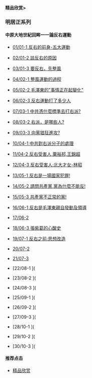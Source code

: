 #### 精品欣赏>

### 明居正系列
#### 中原大地世紀回眸一一論反右運動

- [01/01-1 反右的前身-五大運動](https://youtu.be/xNkS9JgWReI)
- [02/01-2 談反右的原因](https://youtu.be/RsjlkU2-QME)
- [03/01-3 要反右，先整風](https://youtu.be/xpBaFY5y5U8)

- [04/02-1 整風運動的過程](https://youtu.be/yqW_NrY0ELc)
- [05/02-2 毛澤東的"事情正在起變化"](https://youtu.be/FeAKiIWJWIk)
- [06/02-3 反右運動打了多少人](https://youtu.be/h1tV9EZp11w)

- [07/03-1  中共憑什麼標準去打右派?](https://youtu.be/WYG4eQQBKc0)
- [08/03-2 右派，是哪些人?](https://youtu.be/NLLERjFS8ps)
- [09/03-3 向黨猖狂進攻?](https://youtu.be/AsU2f29rGNU)

- [10/04-1 中共對右派分子的處理](https://youtu.be/9elA2Xc5Jbw)
- [11/04-2 反右受害人,粟裕邦,王錦超](https://youtu.be/9aSZWa9pUAU)
- [12/04-3 反右受害人:北大才女-林昭](https://youtu.be/ugXdgDSxDGs)

- [13/05-1 反右是一場國家犯罪!](https://youtu.be/xjauayAn8qg)
- [14/05-2 請問共產黨,黨為什麼不能反!](https://youtu.be/3mV424WjnyU)
- [15/05-3 共產黨不正常的黨!](https://youtu.be/pb5ZZCqrC3s)

- [16/06-1  反右是毛澤東親自發動及領導](https://youtu.be/O4izLOI5d2U)
- [17/06-2     ](https://youtu.be/C5_fpAF6BCc)
- [18/06-3 張紫葛的心酸史](https://youtu.be/9OrfK4IEEc0)

- [19/07-1 反右之前:思想改造](https://youtu.be/xAII4f4BOEE)
- [20/07-2   ](https://youtu.be/NeW8bR8fLjo)
- [21/07-3    ](https://youtu.be/iEQBmQy5hJ8)

- [22/08-1    ](
- [23/08-2    ](
- [24/08-3    ](

- [25/09-1    ](
- [26/09-2    ](
- [27/09-3    ](

- [28/10-1     ](
- [29/10-2     ](
- [30/10-3     ](


#### 推荐点击
- [精品欣赏](https://summer200.github.io/content/main)
